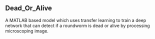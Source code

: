 ## Dead_Or_Alive
A MATLAB based model which uses transfer learning to train a deep network that can detect if a roundworm is dead or alive by processing microscoping image.
